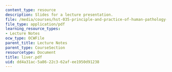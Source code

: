 ```yaml
---
content_type: resource
description: Slides for a lecture presentation.
file: /media/courses/hst-035-principle-and-practice-of-human-pathology-spring-2003/dd4a31ac5a8622c362afee1950d91238_liver.pdf
file_type: application/pdf
learning_resource_types:
- Lecture Notes
ocw_type: OCWFile
parent_title: Lecture Notes
parent_type: CourseSection
resourcetype: Document
title: liver.pdf
uid: dd4a31ac-5a86-22c3-62af-ee1950d91238
---
```

